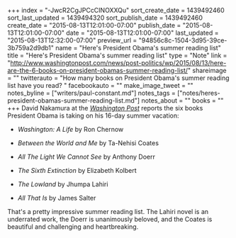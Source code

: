 +++
index = "-JwcR2CgJPCcCINOXXQu"
sort_create_date = 1439492460
sort_last_updated = 1439494320
sort_publish_date = 1439492460
create_date = "2015-08-13T12:01:00-07:00"
publish_date = "2015-08-13T12:01:00-07:00"
date = "2015-08-13T12:01:00-07:00"
last_updated = "2015-08-13T12:32:00-07:00"
preview_url = "94856c8c-1504-3d95-39ce-3b759a2d9db1"
name = "Here's President Obama's summer reading list"
title = "Here's President Obama's summer reading list"
type = "Note"
link = "http://www.washingtonpost.com/news/post-politics/wp/2015/08/13/here-are-the-6-books-on-president-obamas-summer-reading-list/"
shareimage = ""
twitterauto = "How many books on President Obama's summer reading list have you read? "
facebookauto = ""
make_image_tweet = ""
notes_byline = ["writers/paul-constant.md"]
notes_tags = ["notes/heres-president-obamas-summer-reading-list.md"]
notes_about = ""
books = ""
+++
David Nakamura at the [*Washington Post*](http://www.washingtonpost.com/news/post-politics/wp/2015/08/13/here-are-the-6-books-on-president-obamas-summer-reading-list/) reports the six books President Obama is taking on his 16-day summer vacation:

* *Washington: A Life* by Ron Chernow

* *Between the World and Me* by Ta-Nehisi Coates

* *All The Light We Cannot See* by Anthony Doerr

* *The Sixth Extinction* by Elizabeth Kolbert

* *The Lowland* by Jhumpa Lahiri

* *All That Is* by James Salter

That's a pretty impressive summer reading list. The Lahiri novel is an underrated work, the Doerr is unanimously beloved, and the Coates is beautiful and challenging and heartbreaking.